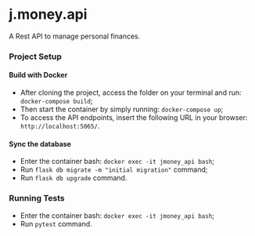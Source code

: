 # j.money.api
A Rest API to manage personal finances.

### Project Setup
#### Build with Docker
- After cloning the project, access the folder on your terminal and run: `docker-compose build`;
- Then start the container by simply running: `docker-compose up`;
- To access the API endpoints, insert the following URL in your browser: `http://localhost:5065/`.
#### Sync the database
- Enter the container bash: `docker exec -it jmoney_api bash`;
- Run `flask db migrate -m "initial migration"` command;
- Run `flask db upgrade` command.


### Running Tests
- Enter the container bash: `docker exec -it jmoney_api bash`;
- Run `pytest` command.
